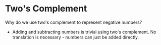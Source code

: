 # Two's Complement

Why do we use two's complement to represent negative numbers?

- Adding and subtracting numbers is trivial using two's complement. No translation is necessary - numbers can just be added directly. 
